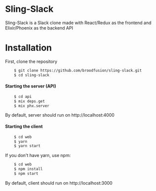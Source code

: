 # Sling-Slack

Sling-Slack is a Slack clone made with React/Redux as the frontend and Elixir/Phoenix as the backend API

# Installation

First, clone the repository
```sh
    $ git clone https://github.com/broodfusion/sling-slack.git
    $ cd sling-slack
```
#### Starting the server (API)
```sh
    $ cd api
    $ mix deps.get
    $ mix phx.server
```
By default, server should run on http://localhost:4000

#### Starting the client
```sh
    $ cd web
    $ yarn
    $ yarn start
```
If you don't have yarn, use npm:
```sh
    $ cd web
    $ npm install
    $ npm start
```
By default, client should run on http://localhost:3000

